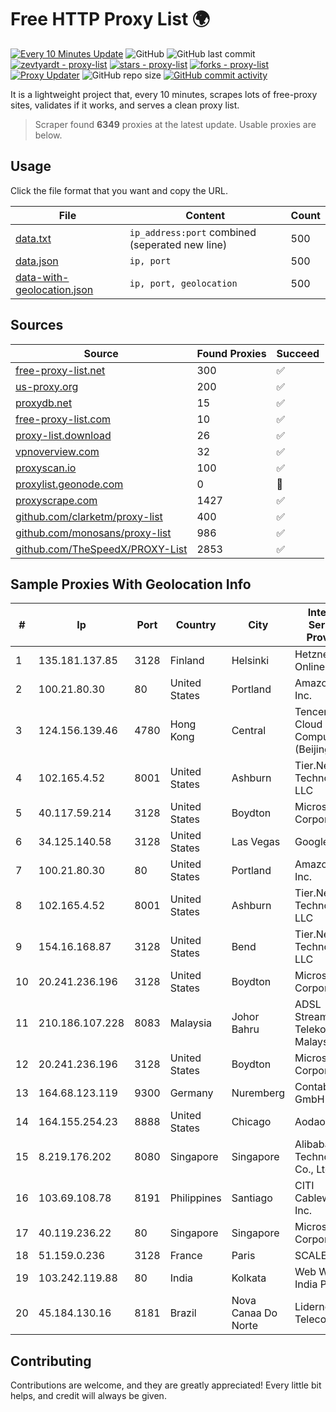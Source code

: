 
# Free HTTP Proxy List 🌍

[![Every 10 Minutes Update](https://github.com/mertguvencli/http-proxy-list/actions/workflows/main.yml/badge.svg?branch=main)](https://github.com/mertguvencli/http-proxy-list/actions/workflows/main.yml)
![GitHub](https://img.shields.io/github/license/mertguvencli/http-proxy-list)
![GitHub last commit](https://img.shields.io/github/last-commit/mertguvencli/http-proxy-list)
[![zevtyardt - proxy-list](https://img.shields.io/static/v1?label=zevtyardt&message=proxy-list&color=blue&logo=github)](https://github.com/zevtyardt/proxy-list "Go to GitHub repo")
[![stars - proxy-list](https://img.shields.io/github/stars/zevtyardt/proxy-list?style=social)](https://github.com/zevtyardt/proxy-list)
[![forks - proxy-list](https://img.shields.io/github/forks/zevtyardt/proxy-list?style=social)](https://github.com/zevtyardt/proxy-list)
[![Proxy Updater](https://github.com/zevtyardt/proxy-list/workflows/Proxy%20Updater/badge.svg)](https://github.com/zevtyardt/proxy-list/actions?query=workflow:"Proxy+Updater")
![GitHub repo size](https://img.shields.io/github/repo-size/zevtyardt/proxy-list)
[![GitHub commit activity](https://img.shields.io/github/commit-activity/m/zevtyardt/proxy-list?logo=commits)](https://github.com/zevtyardt/proxy-list/commits/main)

It is a lightweight project that, every 10 minutes, scrapes lots of free-proxy sites, validates if it works, and serves a clean proxy list.

> Scraper found **6349** proxies at the latest update. Usable proxies are below.

## Usage

Click the file format that you want and copy the URL.

|File|Content|Count|
|----|-------|-----|
|[data.txt](https://raw.githubusercontent.com/mertguvencli/http-proxy-list/main/proxy-list/data.txt)|`ip_address:port` combined (seperated new line)|500|
|[data.json](https://raw.githubusercontent.com/mertguvencli/http-proxy-list/main/proxy-list/data.json)|`ip, port`|500|
|[data-with-geolocation.json](https://raw.githubusercontent.com/mertguvencli/http-proxy-list/main/proxy-list/data-with-geolocation.json)|`ip, port, geolocation`|500|

## Sources

|Source|Found Proxies|Succeed|
|------|-------------|-------|
|[free-proxy-list.net](https://free-proxy-list.net)|300|✅|
|[us-proxy.org](https://www.us-proxy.org)|200|✅|
|[proxydb.net](http://proxydb.net)|15|✅|
|[free-proxy-list.com](https://free-proxy-list.com/?page=&port=&type%5B%5D=http&type%5B%5D=https&up_time=0&search=Search)|10|✅|
|[proxy-list.download](https://www.proxy-list.download/HTTP)|26|✅|
|[vpnoverview.com](https://vpnoverview.com/privacy/anonymous-browsing/free-proxy-servers)|32|✅|
|[proxyscan.io](https://www.proxyscan.io)|100|✅|
|[proxylist.geonode.com](https://proxylist.geonode.com/api/proxy-list?limit=300&page=1&sort_by=lastChecked&sort_type=desc&protocols=http,https)|0|🚫|
|[proxyscrape.com](https://api.proxyscrape.com/v2/?request=displayproxies&protocol=http&timeout=10000&country=all&ssl=all&anonymity=all)|1427|✅|
|[github.com/clarketm/proxy-list](https://raw.githubusercontent.com/clarketm/proxy-list/master/proxy-list-raw.txt)|400|✅|
|[github.com/monosans/proxy-list](https://raw.githubusercontent.com/monosans/proxy-list/main/proxies/http.txt)|986|✅|
|[github.com/TheSpeedX/PROXY-List](https://raw.githubusercontent.com/TheSpeedX/PROXY-List/master/http.txt)|2853|✅|


## Sample Proxies With Geolocation Info

|#|Ip|Port|Country|City|Internet Service Provider|
|-|--|----|-------|----|-------------------------|
|1|135.181.137.85|3128|Finland|Helsinki|Hetzner Online GmbH|
|2|100.21.80.30|80|United States|Portland|Amazon.com, Inc.|
|3|124.156.139.46|4780|Hong Kong|Central|Tencent Cloud Computing (Beijing) Co|
|4|102.165.4.52|8001|United States|Ashburn|Tier.Net Technologies LLC|
|5|40.117.59.214|3128|United States|Boydton|Microsoft Corporation|
|6|34.125.140.58|3128|United States|Las Vegas|Google LLC|
|7|100.21.80.30|80|United States|Portland|Amazon.com, Inc.|
|8|102.165.4.52|8001|United States|Ashburn|Tier.Net Technologies LLC|
|9|154.16.168.87|3128|United States|Bend|Tier.Net Technologies LLC|
|10|20.241.236.196|3128|United States|Boydton|Microsoft Corporation|
|11|210.186.107.228|8083|Malaysia|Johor Bahru|ADSL Streamyx Telekom Malaysia|
|12|20.241.236.196|3128|United States|Boydton|Microsoft Corporation|
|13|164.68.123.119|9300|Germany|Nuremberg|Contabo GmbH|
|14|164.155.254.23|8888|United States|Chicago|Aodao Inc|
|15|8.219.176.202|8080|Singapore|Singapore|Alibaba (US) Technology Co., Ltd.|
|16|103.69.108.78|8191|Philippines|Santiago|CITI Cableworld Inc.|
|17|40.119.236.22|80|Singapore|Singapore|Microsoft Corporation|
|18|51.159.0.236|3128|France|Paris|SCALEWAY|
|19|103.242.119.88|80|India|Kolkata|Web Werks India Pvt. Ltd.|
|20|45.184.130.16|8181|Brazil|Nova Canaa Do Norte|Lidernet Telecom|



## Contributing

Contributions are welcome, and they are greatly appreciated! Every
little bit helps, and credit will always be given.

